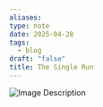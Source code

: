 ```yaml
---
aliases: 
type: note
date: 2025-04-28
tags:
  - blog
draft: "false"
title: The Single Run
---
```

![Image Description](/images/20250428%20-%20The%20Single%20Run.jpeg)
